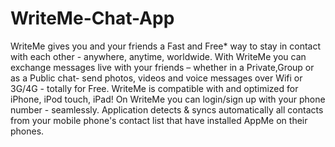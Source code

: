 # WriteMe-Chat-App
WriteMe gives you and your friends a Fast and Free* way to stay in contact with each other - anywhere, anytime, worldwide. With WriteMe you can exchange messages live with your friends – whether in a Private,Group or as a Public chat- send photos, videos and voice messages over Wifi or 3G/4G - totally for Free.  WriteMe is compatible with and optimized for iPhone, iPod touch, iPad!   On WriteMe you can login/sign up with your phone number - seamlessly. Application detects &amp; syncs automatically all contacts from your mobile phone's contact list that have installed AppMe on their phones.
